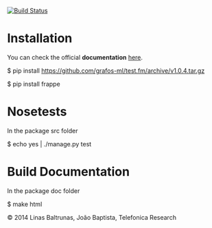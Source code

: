 [![Build Status](https://travis-ci.org/grafos-ml/frappe.svg?branch=master)](https://travis-ci.org/grafos-ml/frappe)

Installation
============
You can check the official **documentation** [here](http://grafos-ml.github.io/frappe/).

$ pip install https://github.com/grafos-ml/test.fm/archive/v1.0.4.tar.gz

$ pip install frappe

Nosetests
=========
In the package src folder

$ echo yes | ./manage.py test

Build Documentation
===================
In the package doc folder

$ make html


© 2014 Linas Baltrunas, João Baptista, Telefonica Research
